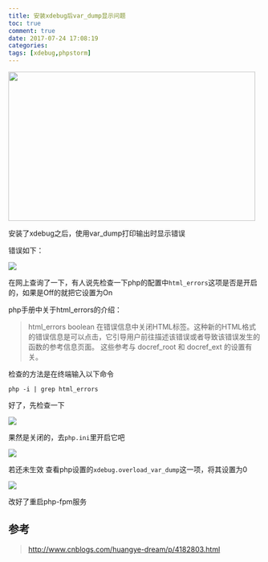 ```yaml
---
title: 安装xdebug后var_dump显示问题
toc: true
comment: true
date: 2017-07-24 17:08:19
categories:
tags: [xdebug,phpstorm]
---
```


<img src="http://o9xbyqajf.bkt.clouddn.com/20170724150088775879.png" width="492" height="297"/>


 安装了xdebug之后，使用var_dump打印输出时显示错误
 
<!--more-->

 错误如下：
 
 <img src="http://o9xbyqajf.bkt.clouddn.com/20170724150088734626603.jpg"/>



在网上查询了一下，有人说先检查一下php的配置中`html_errors`这项是否是开启的，如果是Off的就把它设置为On

php手册中关于html_errors的介绍：
>html_errors boolean
在错误信息中关闭HTML标签。这种新的HTML格式的错误信息是可以点击，它引导用户前往描述该错误或者导致该错误发生的函数的参考信息页面。 这些参考与 docref_root 和 docref_ext 的设置有关。

检查的方法是在终端输入以下命令

```
php -i | grep html_errors
```

好了，先检查一下


<img src="http://o9xbyqajf.bkt.clouddn.com/20170724150088750041484.jpg"/>

果然是关闭的，去`php.ini`里开启它吧

<img src="http://o9xbyqajf.bkt.clouddn.com/20170724150088738770125.jpg"/>

若还未生效
查看php设置的`xdebug.overload_var_dump`这一项，将其设置为0

<img src="http://o9xbyqajf.bkt.clouddn.com/20170725150097075965208.png"/>

改好了重启php-fpm服务




## 参考

> http://www.cnblogs.com/huangye-dream/p/4182803.html


